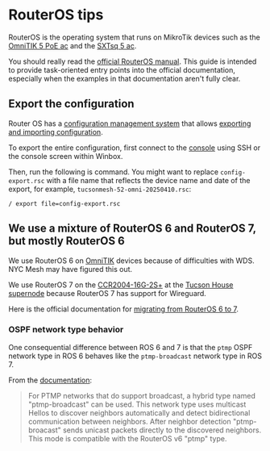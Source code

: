# RouterOS tips

RouterOS is the operating system that runs on MikroTik devices such as the [OmniTIK 5 PoE ac](../hardware/omnitik.md) and the [SXTsq 5 ac](../hardware/sxtsq.md).

You should really read the [official RouterOS manual](https://help.mikrotik.com/docs/spaces/ROS/pages/328059/RouterOS). This guide is intended to provide task-oriented entry points into the official documentation, especially when the examples in that documentation aren't fully clear.

## Export the configuration

Router OS has a [configuration management system](https://help.mikrotik.com/docs/spaces/ROS/pages/328155/Configuration+Management) that allows [exporting and importing configuration](https://help.mikrotik.com/docs/spaces/ROS/pages/328155/Configuration+Management#ConfigurationManagement-ConfigurationExportandImport).

To export the entire configuration, first connect to the [console](https://help.mikrotik.com/docs/spaces/ROS/pages/8978498/Console) using SSH or the console screen within Winbox.

Then, run the following is command. You might want to replace `config-export.rsc` with a file name that reflects the device name and date of the export, for example, `tucsonmesh-52-omni-20250410.rsc`:


```
/ export file=config-export.rsc
```

## We use a mixture of RouterOS 6 and RouterOS 7, but mostly RouterOS 6

We use RouterOS 6 on [OmniTIK](../hardware/omnitik.md) devices because of difficulties with WDS. NYC Mesh may have figured this out.

We use RouterOS 7 on the [CCR2004-16G-2S+](../hardware/ccr2004.md) at the [Tucson House supernode](../networking/supernodes/tucson-house.md) because RouterOS 7 has support for Wireguard.

Here is the official documentation for [migrating from RouterOS 6 to 7](https://help.mikrotik.com/docs/spaces/ROS/pages/30474256/Moving+from+ROSv6+to+v7+with+examples).

### OSPF network type behavior

One consequential difference between ROS 6 and 7 is that the `ptmp` OSPF network type in ROS 6 behaves like the `ptmp-broadcast` network type in ROS 7.

From the [documentation](https://help.mikrotik.com/docs/spaces/ROS/pages/9863229/OSPF#OSPF-DiscoveryonPTMPSubnets):

> For PTMP networks that do support broadcast, a hybrid type named "ptmp-broadcast" can be used. This network type uses multicast Hellos to discover neighbors automatically and detect bidirectional communication between neighbors. After neighbor detection "ptmp-broacast" sends unicast packets directly to the discovered neighbors. This mode is compatible with the RouterOS v6 "ptmp" type.

